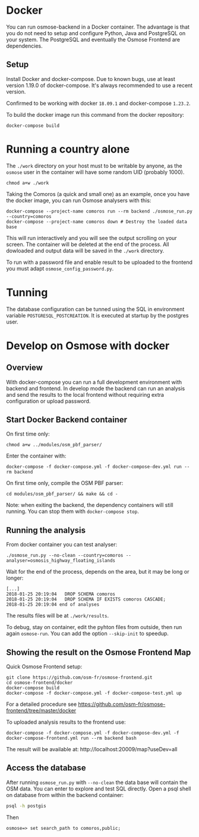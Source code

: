 Docker
======

You can run osmose-backend in a Docker container. The advantage is that
you do not need to setup and configure Python, Java and PostgreSQL on
your system. The PostgreSQL and eventually the Osmose Frontend are
dependencies.


Setup
-----

Install Docker and docker-compose. Due to known bugs, use at least
version 1.19.0 of docker-compose. It's always recommended to use a recent
version.

Confirmed to be working with docker `18.09.1` and docker-compose `1.23.2`.

To build the docker image run this command from the docker repository:
```
docker-compose build
```


Running a country alone
=======================

The `./work` directory on your host must to be writable by anyone, as the
`osmose` user in the container will have some random UID (probably 1000).
```
chmod a+w ./work
```

Taking the Comoros (a quick and small one) as an example, once you have
the docker image, you can run Osmose analysers with this:
```
docker-compose --project-name comoros run --rm backend ./osmose_run.py --country=comoros
docker-compose --project-name comoros down # Destroy the loaded data base
```

This will run interactively and you will see the output scrolling on your
screen. The container will be deleted at the end of the process. All
dowloaded and output data will be saved in the `./work` directory.

To run with a password file and enable result to be uploaded to the
frontend you must adapt `osmose_config_password.py`.


Tunning
=======

The database configuration can be tunned using the SQL in environment
variable `POSTGRESQL_POSTCREATION`. It is executed at startup by the
postgres user.

Develop on Osmose with docker
=============================

Overview
--------

With docker-compose you can run a full development environment with
backend and frontend. In develop mode the backend can run an analysis and
send the results to the local frontend without requiring extra
configuration or upload password.

Start Docker Backend container
------------------------------

On first time only:
```
chmod a+w ../modules/osm_pbf_parser/
```

Enter the container with:
```
docker-compose -f docker-compose.yml -f docker-compose-dev.yml run --rm backend
```

On first time only, compile the OSM PBF parser:
```
cd modules/osm_pbf_parser/ && make && cd -
```

Note: when exiting the backend, the dependency containers will still
running. You can stop them with `docker-compose stop`.

Running the analysis
--------------------

From docker container you can test analyser:
```
./osmose_run.py --no-clean --country=comoros --analyser=osmosis_highway_floating_islands
```

Wait for the end of the process, depends on the area, but it may be long
or longer:
```
[...]
2018-01-25 20:19:04   DROP SCHEMA comoros
2018-01-25 20:19:04   DROP SCHEMA IF EXISTS comoros CASCADE;
2018-01-25 20:19:04 end of analyses
```

The results files will be at `./work/results`.

To debug, stay on container, edit the pyhton files from outside, then run
again `osmose-run`. You can add the option `--skip-init` to speedup.

Showing the result on the Osmose Frontend Map
---------------------------------------------

Quick Osmose Frontend setup:
```
git clone https://github.com/osm-fr/osmose-frontend.git
cd osmose-frontend/docker
docker-compose build
docker-compose -f docker-compose.yml -f docker-compose-test.yml up
```

For a detailed procedure see
https://github.com/osm-fr/osmose-frontend/tree/master/docker


To uploaded analysis results to the frontend use:
```
docker-compose -f docker-compose.yml -f docker-compose-dev.yml -f docker-compose-frontend.yml run --rm backend bash
```

The result will be available at: http://localhost:20009/map?useDev=all


Access the database
-------------------

After running `osmose_run.py` with `--no-clean` the data base will
contain the OSM data. You can enter to explore and test SQL directly.
Open a psql shell on database from within the backend container:
```sh
psql -h postgis
```

Then
```
osmose=> set search_path to comoros,public;
```
